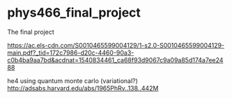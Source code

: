 # phys466_final_project
The final project

https://ac.els-cdn.com/S0010465599004129/1-s2.0-S0010465599004129-main.pdf?_tid=172c7986-d20c-4460-90a3-c0b4ba9aa7bd&acdnat=1540834461_ca68f93d9067c9a09a85d174a7ee2488


he4 using quantum monte carlo (variational?)
http://adsabs.harvard.edu/abs/1965PhRv..138..442M

